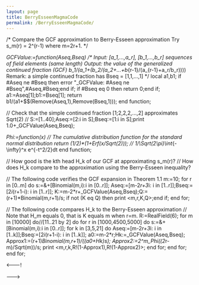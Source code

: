 ```yaml
---
layout: page
title: BerryEsseenMagmaCode
permalink: /BerryEsseenMagmaCode/
---
```


/*
  Compare the GCF approximation to Berry-Esseen approximation
  Try s_m(r) = 2^(r-1) where m=2r+1.
*/

_GCFValue:=function(Aseq,Bseq)
/*
  Input: [a_1,...,a_r], [b_1,...,b_r] sequences of field elements (same length)
  Output: the value of the generalized continued fraction (GCF)
    b_1/(a_1+(b_2/(a_2+...+b_{r-1}/(a_{r-1}+a_r/b_r))))
  Remark: a simple continued fraction has Bseq = [1,1,...,1]
*/
  local a1,b1;
  if #Aseq ne #Bseq then error "_GCFValue: #Aseq ne #Bseq",#Aseq,#Bseq;end if;
  if #Bseq eq 0 then return 0;end if;
  a1:=Aseq[1];b1:=Bseq[1];
  return b1/(a1+$$(Remove(Aseq,1),Remove(Bseq,1)));
end function;

// Check that the simple continued fraction [1;2,2,2,...,2] approximates Sqrt(2)
// S:=[1..40];Aseq:=[2:i in S];Bseq:=[1:i in S];print 1.0+_GCFValue(Aseq,Bseq);

_Phi:=function(x)
// The cumulative distribution function for the standard normal distribution
  return (1/2)*(1+Erf(x/Sqrt(2))); // 1/\Sqrt(2\pi)\int_{-\infty}^x e^{-t^2/2}dt
end function;

// How good is the kth head H_k of our GCF at approximating s_m(r)?
// How does H_k compare to the approximation using the Berry-Esseen inequality?

// The following code verifies the GCF expansion in Theorem 1.1
m:=10;
for r in [0..m] do
  s:=&+[Binomial(m,i):i in [0..r]];
  Aseq:=[m-2*r+3*i: i in [1..r]];Bseq:=[2*i*(r+1-i): i in [1..r]];
  K:=m-2*r+_GCFValue(Aseq,Bseq);Q:=(r+1)*Binomial(m,r+1)/s;
  if not (K eq Q) then print <m,r,K,Q>;end if;
end for;

// The following code compares H_k to the Berry-Esseen approximation
// Note that H_m equals 0, that is K equals m when r=m.
R:=RealField(6);
for m in [10000] do//[11..21 by 2] do
  for r in [1000,4500,5000] do
    s:=&+[Binomial(m,i):i in [0..r]];
    for k in [3,5,21] do
      Aseq:=[m-2*r+3*i: i in [1..k]];Bseq:=[2*i*(r+1-i): i in [1..k]];
      a0:=m-2*r;Hk:=_GCFValue(Aseq,Bseq);
      Approx1:=(r+1)*Binomial(m,r+1)/((a0+Hk)*s);
      Approx2:=2^m*_Phi((2*r-m)/Sqrt(m))/s;
      print <m,r,k,R!(1-Approx1),R!(1-Approx2)>;
    end for;
  end for;
end for;


<---!


--->